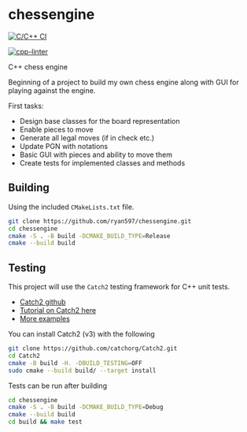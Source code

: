 # chessengine

[![C/C++ CI](https://github.com/ryan597/chessengine/actions/workflows/c-cpp.yml/badge.svg)](https://github.com/ryan597/chessengine/actions/workflows/c-cpp.yml)

[![cpp-linter](https://github.com/ryan597/chessengine/actions/workflows/cpp-linter.yml/badge.svg)](https://github.com/ryan597/chessengine/actions/workflows/cpp-linter.yml)

C++ chess engine

Beginning of a project to build my own chess engine along with GUI for playing against the engine.

First tasks:

- Design base classes for the board representation
- Enable pieces to move
- Generate all legal moves (if in check etc.)
- Update PGN with notations
- Basic GUI with pieces and ability to move them
- Create tests for implemented classes and methods

## Building

Using the included `CMakeLists.txt` file.

```bash
git clone https://github.com/ryan597/chessengine.git
cd chessengine
cmake -S . -B build -DCMAKE_BUILD_TYPE=Release
cmake --build build
```

## Testing

This project will use the `Catch2` testing framework for C++ unit tests.

- [Catch2 github](https://github.com/catchorg/Catch2/tree/devel)
- [Tutorial on Catch2 here](https://github.com/catchorg/Catch2/blob/devel/docs/tutorial.md#top)
- [More examples](https://github.com/catchorg/Catch2/blob/devel/docs/list-of-examples.md)

You can install Catch2 (v3) with the following

```bash
git clone https://github.com/catchorg/Catch2.git
cd Catch2
cmake -B build -H. -DBUILD_TESTING=OFF
sudo cmake --build build/ --target install
```

Tests can be run after building

```bash
cd chessengine
cmake -S . -B build -DCMAKE_BUILD_TYPE=Debug
cmake --build build
cd build && make test
```

